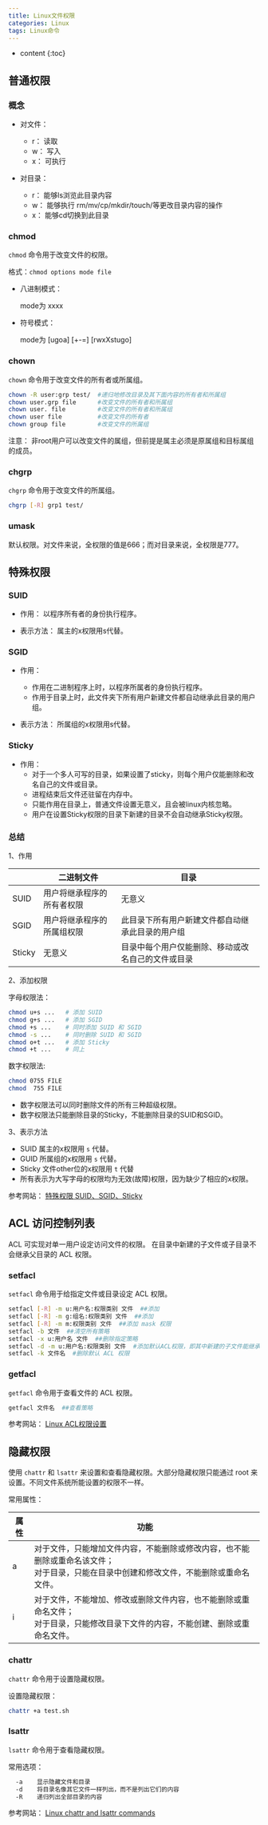 ```yaml
---
title: Linux文件权限
categories: Linux
tags: Linux命令
---
```


* content
{:toc}


## 普通权限
### 概念

* 对文件：
  * r： 读取
  * w： 写入
  * x： 可执行

* 对目录：
  * r： 能够ls浏览此目录内容
  * w： 能够执行 rm/mv/cp/mkdir/touch/等更改目录内容的操作
  * x： 能够cd切换到此目录



### chmod

`chmod` 命令用于改变文件的权限。

格式：`chmod options mode file`

* 八进制模式：

  mode为 xxxx 

* 符号模式：

  mode为 [ugoa] [+-=] [rwxXstugo]



### chown

`chown` 命令用于改变文件的所有者或所属组。

```bash
chown -R user:grp test/  #递归地修改目录及其下面内容的所有者和所属组
chown user.grp file      #改变文件的所有者和所属组
chown user. file         #改变文件的所有者和所属组
chown user file          #改变文件的所有者
chown group file         #改变文件的所属组
```

注意： 非root用户可以改变文件的属组，但前提是属主必须是原属组和目标属组的成员。



### chgrp

`chgrp` 命令用于改变文件的所属组。

```bash
chgrp [-R] grp1 test/
```



### umask

默认权限。对文件来说，全权限的值是666；而对目录来说，全权限是777。



## 特殊权限
### SUID
* 作用： 以程序所有者的身份执行程序。

* 表示方法： 属主的x权限用s代替。


### SGID
* 作用：
  * 作用在二进制程序上时，以程序所属者的身份执行程序。
  * 作用于目录上时，此文件夹下所有用户新建文件都自动继承此目录的用户组。

* 表示方法： 所属组的x权限用s代替。


### Sticky
* 作用：
  * 对于一个多人可写的目录，如果设置了sticky，则每个用户仅能删除和改名自己的文件或目录。
  * 进程结束后文件还驻留在内存中。
  * 只能作用在目录上，普通文件设置无意义，且会被linux内核忽略。
  * 用户在设置Sticky权限的目录下新建的目录不会自动继承Sticky权限。


### 总结

1、作用

|        | 二进制文件                | 目录                                          |
| ------ | ------------------------ | --------------------------------------------- |
| SUID   | 用户将继承程序的所有者权限 | 无意义                                         |
| SGID   | 用户将继承程序的所属组权限 | 此目录下所有用户新建文件都自动继承此目录的用户组   |
| Sticky | 无意义                   | 目录中每个用户仅能删除、移动或改名自己的文件或目录 |

2、添加权限

字母权限法：

```bash
chmod u+s ...   # 添加 SUID
chmod g+s ...   # 添加 SGID
chmod +s ...    # 同时添加 SUID 和 SGID
chmod -s ...    # 同时删除 SUID 和 SGID
chmod o+t ...   # 添加 Sticky
chmod +t ...    # 同上
```


数字权限法:
```bash
chmod 0755 FILE
chmod  755 FILE
```

* 数字权限法可以同时删除文件的所有三种超级权限。
* 数字权限法只能删除目录的Sticky，不能删除目录的SUID和SGID。

3、表示方法

* SUID      属主的x权限用 `s` 代替。
* GUID      所属组的x权限用 `s` 代替。
* Sticky    文件other位的x权限用 `t` 代替
* 所有表示为大写字母的权限均为无效(故障)权限，因为缺少了相应的x权限。

参考网站： [特殊权限 SUID、SGID、Sticky](https://www.cnblogs.com/Q--T/p/7864795.html)



## ACL 访问控制列表
ACL 可实现对单一用户设定访问文件的权限。
在目录中新建的子文件或子目录不会继承父目录的 ACL 权限。

### setfacl
`setfacl` 命令用于给指定文件或目录设定 ACL 权限。

```bash
setfacl [-R] -m u:用户名:权限类别 文件  ##添加
setfacl [-R] -m g:组名:权限类别 文件  ##添加
setfacl [-R] -m m:权限类别 文件  ##添加 mask 权限
setfacl -b 文件  ##清空所有策略
setfacl -x u:用户名 文件  ##删除指定策略
setfacl -d -m u:用户名:权限类别 文件  #添加默认ACL权限，即其中新建的子文件能继承父目录的ACL权限
setfacl -k 文件名  #删除默认 ACL 权限
```



### getfacl

`getfacl` 命令用于查看文件的 ACL 权限。
```bash
getfacl 文件名  ##查看策略
```

参考网站： [Linux ACL权限设置](http://c.biancheng.net/view/3132.html)



## 隐藏权限
使用 `chattr` 和 `lsattr` 来设置和查看隐藏权限。大部分隐藏权限只能通过 root 来设置。不同文件系统所能设置的权限不一样。

常用属性：

| 属性 | 功能 |
| ---- | -- |
| a | 对于文件，只能增加文件内容，不能删除或修改内容，也不能删除或重命名该文件；<br/>对于目录，只能在目录中创建和修改文件，不能删除或重命名文件。 |
| i | 对于文件，不能增加、修改或删除文件内容，也不能删除或重命名文件；<br/>对于目录，只能修改目录下文件的内容，不能创建、删除或重命名文件。 |


### chattr
`chattr` 命令用于设置隐藏权限。

设置隐藏权限：

```bash
chattr +a test.sh
```


### lsattr
`lsattr` 命令用于查看隐藏权限。

常用选项：
```bash
  -a    显示隐藏文件和目录
  -d    将目录名像其它文件一样列出，而不是列出它们的内容
  -R    递归列出全部目录的内容
```

参考网站： [Linux chattr and lsattr commands](https://www.computerhope.com/unix/chattr.htm)
